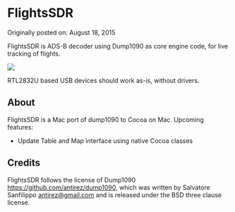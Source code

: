 FlightsSDR
======================
Originally posted on: August 18, 2015

FlightsSDR is ADS-B decoder using Dump1090 as core engine code, for live tracking of flights. 

[![](https://github.com/kenguish/FlightsSDR/blob/master/Documentations/Screenshots/2015-08-17.jpg)](https://github.com/kenguish/FlightsSDR/blob/master/Documentations/Screenshots/2015-08-17.jpg)

RTL2832U based USB devices should work as-is, without drivers.

## About

FlightsSDR is a Mac port of dump1090 to Cocoa on Mac. Upcoming features:
- Update Table and Map interface using native Cocoa classes

## Credits
FlightsSDR follows the license of Dump1090 <https://github.com/antirez/dump1090>, which was written by Salvatore Sanfilippo antirez@gmail.com and is released under the BSD three clause license.